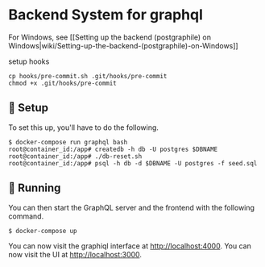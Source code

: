 # Backend System for graphql

For Windows, see [[Setting up the backend (postgraphile) on Windows|wiki/Setting-up-the-backend-(postgraphile)-on-Windows]]

setup hooks
```
cp hooks/pre-commit.sh .git/hooks/pre-commit
chmod +x .git/hooks/pre-commit
```

## :hammer: Setup

To set this up, you'll have to do the following. 

```
$ docker-compose run graphql bash
root@container_id:/app# createdb -h db -U postgres $DBNAME
root@container_id:/app# ./db-reset.sh
root@container_id:/app# psql -h db -d $DBNAME -U postgres -f seed.sql
```

## :rocket: Running

You can then start the GraphQL server and the frontend with the following command.

```
$ docker-compose up
```

You can now visit the graphiql interface at [http://localhost:4000](http://localhost:4000).
You can now visit the UI at [http://localhost:3000](http://localhost:3000).
